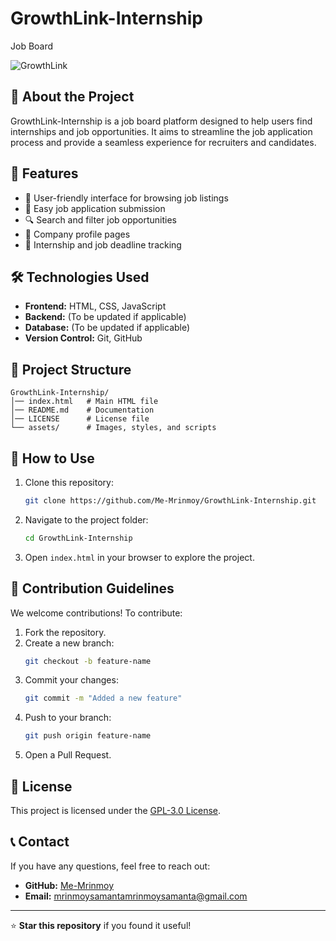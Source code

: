 # GrowthLink-Internship
Job Board

![GrowthLink](https://your-image-url.com) <!-- Add a relevant banner or logo here -->

## 📌 About the Project
GrowthLink-Internship is a job board platform designed to help users find internships and job opportunities. It aims to streamline the job application process and provide a seamless experience for recruiters and candidates.

## 🚀 Features
- 🌟 User-friendly interface for browsing job listings
- 📝 Easy job application submission
- 🔍 Search and filter job opportunities
- 🏢 Company profile pages
- 📅 Internship and job deadline tracking

## 🛠️ Technologies Used
- **Frontend:** HTML, CSS, JavaScript
- **Backend:** (To be updated if applicable)
- **Database:** (To be updated if applicable)
- **Version Control:** Git, GitHub

## 📂 Project Structure
```
GrowthLink-Internship/
│── index.html   # Main HTML file
│── README.md    # Documentation
│── LICENSE      # License file
└── assets/      # Images, styles, and scripts
```

## 🎯 How to Use
1. Clone this repository:
   ```bash
   git clone https://github.com/Me-Mrinmoy/GrowthLink-Internship.git
   ```
2. Navigate to the project folder:
   ```bash
   cd GrowthLink-Internship
   ```
3. Open `index.html` in your browser to explore the project.

## 🤝 Contribution Guidelines
We welcome contributions! To contribute:
1. Fork the repository.
2. Create a new branch:
   ```bash
   git checkout -b feature-name
   ```
3. Commit your changes:
   ```bash
   git commit -m "Added a new feature"
   ```
4. Push to your branch:
   ```bash
   git push origin feature-name
   ```
5. Open a Pull Request.

## 📜 License
This project is licensed under the [GPL-3.0 License](LICENSE).

## 📞 Contact
If you have any questions, feel free to reach out:
- **GitHub:** [Me-Mrinmoy](https://github.com/Me-Mrinmoy)
- **Email:** mrinmoysamantamrinmoysamanta@gmail.com <!-- Add your email if you want -->

---

⭐ **Star this repository** if you found it useful!

